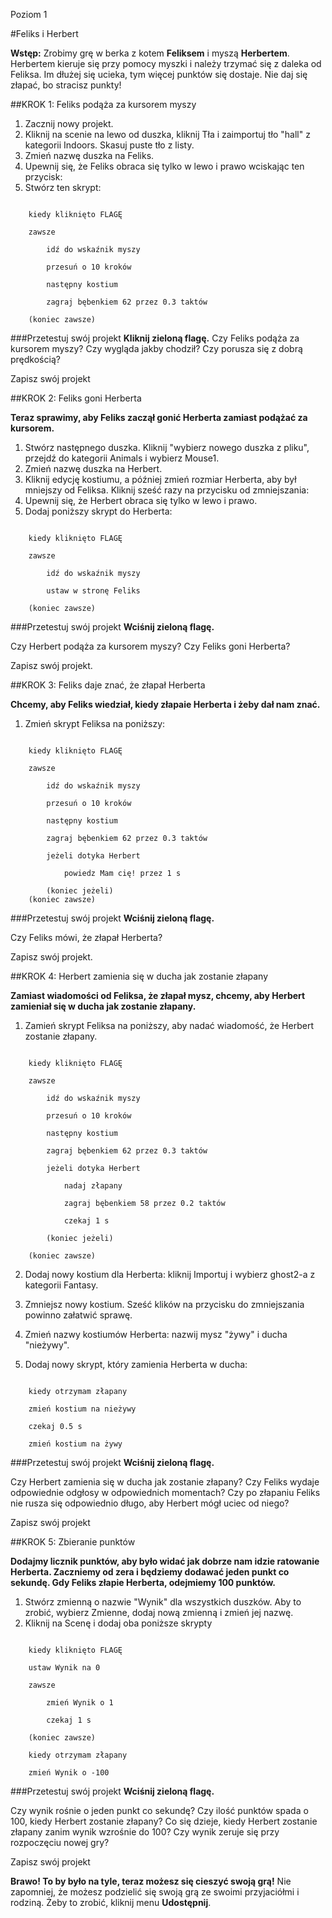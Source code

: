 Poziom 1

#Feliks i Herbert

__Wstęp:__
Zrobimy grę w berka z kotem __Feliksem__ i myszą __Herbertem__. Herbertem kieruje się przy pomocy myszki i należy trzymać się z daleka od Feliksa. Im dłużej się ucieka, tym więcej punktów się dostaje. Nie daj się złapać, bo stracisz punkty!

##KROK 1: Feliks podąża za kursorem myszy

1. Zacznij nowy projekt.
2. Kliknij na scenie na lewo od duszka, kliknij Tła i zaimportuj tło "hall" z kategorii Indoors. Skasuj puste tło z listy.
3. Zmień nazwę duszka na Feliks.
4. Upewnij się, że Feliks obraca się tylko w lewo i prawo wciskając ten przycisk:
5. Stwórz ten skrypt:

```scratch

	kiedy kliknięto FLAGĘ

	zawsze

		idź do wskaźnik myszy

		przesuń o 10 kroków

		następny kostium

		zagraj bębenkiem 62 przez 0.3 taktów

	(koniec zawsze)
```
		

###Przetestuj swój projekt
__Kliknij zieloną flagę.__
Czy Feliks podąża za kursorem myszy? Czy wygląda jakby chodził? Czy porusza się z dobrą prędkością?

Zapisz swój projekt

##KROK 2: Feliks goni Herberta

__Teraz sprawimy, aby Feliks zaczął gonić Herberta zamiast podążać za kursorem.__

1. Stwórz następnego duszka. Kliknij "wybierz nowego duszka z pliku", przejdź do kategorii Animals i wybierz Mouse1.
2. Zmień nazwę duszka na Herbert.
3. Kliknij edycję kostiumu, a później zmień rozmiar Herberta, aby był mniejszy od Feliksa.
Kliknij sześć razy na przycisku od zmniejszania:
4. Upewnij się, że Herbert obraca się tylko w lewo i prawo.
5. Dodaj poniższy skrypt do Herberta: 

```scratch
	
	kiedy kliknięto FLAGĘ

	zawsze
	
		idź do wskaźnik myszy
		
		ustaw w stronę Feliks
		
	(koniec zawsze)
```

###Przetestuj swój projekt
__Wciśnij zieloną flagę.__

Czy Herbert podąża za kursorem myszy? Czy Feliks goni Herberta?

Zapisz swój projekt.

##KROK 3: Feliks daje znać, że złapał Herberta

__Chcemy, aby Feliks wiedział, kiedy złapaie Herberta i żeby dał nam znać.__

1. Zmień skrypt Feliksa na poniższy:

```scratch
	
	kiedy kliknięto FLAGĘ

	zawsze
	
		idź do wskaźnik myszy
		
		przesuń o 10 kroków

		następny kostium

		zagraj bębenkiem 62 przez 0.3 taktów
		
		jeżeli dotyka Herbert
		
			powiedz Mam cię! przez 1 s
			
		(koniec jeżeli)
	(koniec zawsze)
```

###Przetestuj swój projekt
__Wciśnij zieloną flagę.__

Czy Feliks mówi, że złapał Herberta?

Zapisz swój projekt.

##KROK 4: Herbert zamienia się w ducha jak zostanie złapany

__Zamiast wiadomości od Feliksa, że złapał mysz, chcemy, aby Herbert zamieniał się w ducha jak zostanie złapany.__

1. Zamień skrypt Feliksa na poniższy, aby nadać wiadomość, że Herbert zostanie złapany.

```scratch
	
	kiedy kliknięto FLAGĘ

	zawsze
	
		idź do wskaźnik myszy
		
		przesuń o 10 kroków

		następny kostium

		zagraj bębenkiem 62 przez 0.3 taktów
		
		jeżeli dotyka Herbert
		
			nadaj złapany
			
			zagraj bębenkiem 58 przez 0.2 taktów
			
			czekaj 1 s
			
		(koniec jeżeli)
		
	(koniec zawsze)
```

2. Dodaj nowy kostium dla Herberta: kliknij Importuj i wybierz ghost2-a z kategorii Fantasy.
3. Zmniejsz nowy kostium.
Sześć klików na przycisku do zmniejszania powinno załatwić sprawę.

4. Zmień nazwy kostiumów Herberta: nazwij mysz "żywy" i ducha "nieżywy".
5. Dodaj nowy skrypt, który zamienia Herberta w ducha:

```scratch
	
	kiedy otrzymam złapany
	
	zmień kostium na nieżywy
	
	czekaj 0.5 s
	
	zmień kostium na żywy
```
	
###Przetestuj swój projekt
__Wciśnij zieloną flagę.__

Czy Herbert zamienia się w ducha jak zostanie złapany?
Czy Feliks wydaje odpowiednie odgłosy w odpowiednich momentach?
Czy po złapaniu Feliks nie rusza się odpowiednio długo, aby Herbert mógł uciec od niego?

Zapisz swój projekt

##KROK 5: Zbieranie punktów

__Dodajmy licznik punktów, aby było widać jak dobrze nam idzie ratowanie Herberta.
Zaczniemy od zera i będziemy dodawać jeden punkt co sekundę. Gdy Feliks złapie Herberta, odejmiemy 100 punktów.__

1. Stwórz zmienną o nazwie "Wynik" dla wszystkich duszków. Aby to zrobić, wybierz Zmienne, dodaj nową zmienną i zmień jej nazwę.
2. Kliknij na Scenę i dodaj oba poniższe skrypty

```scratch
	
	kiedy kliknięto FLAGĘ
	
	ustaw Wynik na 0
	
	zawsze
	
		zmień Wynik o 1
		
		czekaj 1 s
		
	(koniec zawsze)
	
	kiedy otrzymam złapany
	
	zmień Wynik o -100
```
	
###Przetestuj swój projekt
__Wciśnij zieloną flagę.__

Czy wynik rośnie o jeden punkt co sekundę?
Czy ilość punktów spada o 100, kiedy Herbert zostanie złapany?
Co się dzieje, kiedy Herbert zostanie złapany zanim wynik wzrośnie do 100? Czy wynik zeruje się przy rozpoczęciu nowej gry?

Zapisz swój projekt

__Brawo! To by było na tyle, teraz możesz się cieszyć swoją grą!__
Nie zapomniej, że możesz podzielić się swoją grą ze swoimi przyjaciółmi i rodziną. Żeby to zrobić, kliknij menu __Udostępnij__.
